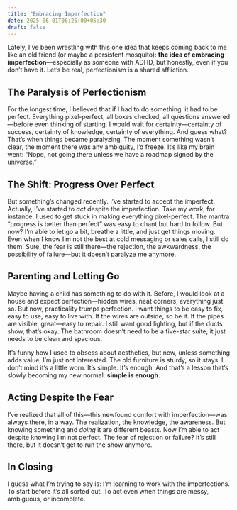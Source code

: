 ```yaml
---
title: "Embracing Imperfection"
date: 2025-06-01T00:25:00+05:30
draft: false
---
```


Lately, I’ve been wrestling with this one idea that keeps coming back to me like an old friend (or maybe a persistent mosquito): **the idea of embracing imperfection**—especially as someone with ADHD, but honestly, even if you don’t have it. Let’s be real, perfectionism is a shared affliction.

## The Paralysis of Perfectionism

For the longest time, I believed that if I had to do something, it had to be perfect. Everything pixel-perfect, all boxes checked, all questions answered—before even thinking of starting. I would wait for certainty—certainty of success, certainty of knowledge, certainty of everything. And guess what? That’s when things became paralyzing. The moment something wasn’t clear, the moment there was any ambiguity, I’d freeze. It’s like my brain went: “Nope, not going there unless we have a roadmap signed by the universe.”

## The Shift: Progress Over Perfect

But something’s changed recently. I’ve started to accept the imperfect. Actually, I’ve started to *act* despite the imperfection. Take my work, for instance. I used to get stuck in making everything pixel-perfect. The mantra “progress is better than perfect” was easy to chant but hard to follow. But now? I’m able to let go a bit, breathe a little, and just get things moving. Even when I know I’m not the best at cold messaging or sales calls, I still do them. Sure, the fear is still there—the rejection, the awkwardness, the possibility of failure—but it doesn’t paralyze me anymore.

## Parenting and Letting Go

Maybe having a child has something to do with it. Before, I would look at a house and expect perfection—hidden wires, neat corners, everything just so. But now, practicality trumps perfection. I want things to be easy to fix, easy to use, easy to live with. If the wires are outside, so be it. If the pipes are visible, great—easy to repair. I still want good lighting, but if the ducts show, that’s okay. The bathroom doesn’t need to be a five-star suite; it just needs to be clean and spacious.

It’s funny how I used to obsess about aesthetics, but now, unless something adds value, I’m just not interested. The old furniture is sturdy, so it stays. I don’t mind it’s a little worn. It’s simple. It’s enough. And that’s a lesson that’s slowly becoming my new normal: **simple is enough**.

## Acting Despite the Fear

I’ve realized that all of this—this newfound comfort with imperfection—was always there, in a way. The realization, the knowledge, the awareness. But knowing something and *doing* it are different beasts. Now I’m able to act despite knowing I’m not perfect. The fear of rejection or failure? It’s still there, but it doesn’t get to run the show anymore.

## In Closing

I guess what I’m trying to say is: I’m learning to work with the imperfections. To start before it’s all sorted out. To act even when things are messy, ambiguous, or incomplete.


